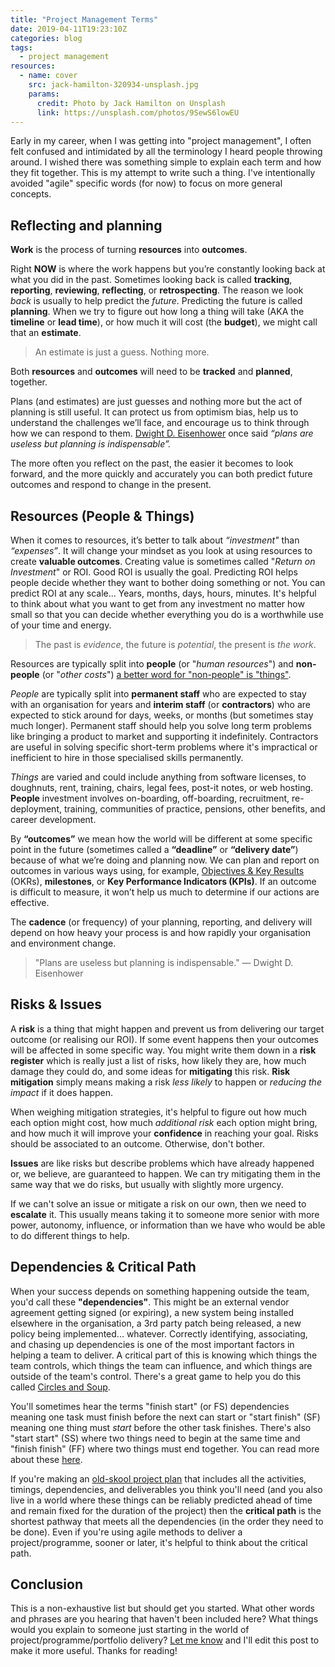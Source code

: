 ```yaml
---
title: "Project Management Terms"
date: 2019-04-11T19:23:10Z
categories: blog  
tags: 
  - project management
resources:
  - name: cover
    src: jack-hamilton-320934-unsplash.jpg
    params:
      credit: Photo by Jack Hamilton on Unsplash
      link: https://unsplash.com/photos/9SewS6lowEU
---
```


Early in my career, when I was getting into "project management", I often felt confused and intimidated by all the terminology I heard people throwing around. I wished there was something simple to explain each term and how they fit together. This is my attempt to write such a thing. I've intentionally avoided "agile" specific words (for now) to focus on more general concepts. 

## Reflecting and planning
**Work** is the process of turning **resources**  into **outcomes**.

Right **NOW** is where the work happens but you’re constantly looking back at what you did in the past. <!--This is usually called “reporting” (or “tracking”) and is a useful way to think about  and thinking about what you will do in the future.--> Sometimes looking back is called **tracking**, **reporting**, **reviewing**, **reflecting**, or **retrospecting**. The reason we look _back_ is usually to help predict the _future_. Predicting the future is called **planning**. When we try to figure out how long a thing will take (AKA the **timeline** or **lead time**), or how much it will cost (the **budget**), we might call that an **estimate**. 

> An estimate is just a guess. Nothing more.

Both **resources** and **outcomes** will need to be **tracked** and **planned**, together.

Plans (and estimates) are just guesses and nothing more but the act of planning is still useful. It can protect us from optimism bias, help us to understand the challenges we’ll face, and encourage us to think through how we can respond to them. [Dwight D. Eisenhower](https://en.wikipedia.org/wiki/Dwight_D._Eisenhower) once said _“plans are useless but planning is indispensable”._ 

The more often you reflect on the past, the easier it becomes to look forward, and the more quickly and accurately you can both predict future outcomes and respond to change in the present.

## Resources (People & Things)
When it comes to resources, it’s better to talk about _“investment"_ than _“expenses”_. It will change your mindset as you look at using resources to create **valuable outcomes**. Creating value is sometimes called "_Return on Investment_" or ROI. Good ROI is usually the goal. Predicting ROI helps people decide whether they want to bother doing something or not. You can predict ROI at any scale... Years, months, days, hours, minutes. It's helpful to think about what you want to get from any investment no matter how small so that you can decide whether everything you do is a worthwhile use of your time and energy.

<!--That said, sometimes you're just trying things for the sake of trying things and you don't know what the outcome will be. It's a rare and wonderful thing to get to simply play. Take advantage of this and appreciate it fully whenever you get the chance. -->


> The past is _evidence_, the future is _potential_, the present is _the work_.

Resources are typically split into **people** (or "_human resources_") and **non-people** (or "_other costs_") [a better word for "non-people" is "things"](https://twitter.com/ewebber/status/979374038144421894).

_People_ are typically split into **permanent staff** who are expected to stay with an organisation for years and **interim staff** (or **contractors**) who are expected to stick around for days, weeks, or months (but sometimes stay much longer). Permanent staff should help you solve long term problems like bringing a product to market and supporting it indefinitely. Contractors are useful in solving specific short-term problems where it's impractical or inefficient to hire in those specialised skills permanently.

_Things_ are varied and could include anything from software licenses, to doughnuts, rent, training, chairs, legal fees, post-it notes, or web hosting. **People** investment involves on-boarding, off-boarding, recruitment, re-deployment, training, communities of practice, pensions, other benefits, and career development.

By **“outcomes”** we mean how the world will be different at some specific point in the future (sometimes called a **“deadline”** or **“delivery date”**) because of what we’re doing and planning now. We can plan and report on outcomes in various ways using, for example, [Objectives & Key Results](/blog/okrs) (OKRs), **milestones**, or **Key Performance Indicators (KPIs)**. If an outcome is difficult to measure, it won’t help us much to determine if our actions are effective. 

The **cadence** (or frequency) of your planning, reporting, and delivery will depend on how heavy your process is and how rapidly your organisation and environment change.

> "Plans are useless but planning is indispensable." &mdash; Dwight D. Eisenhower

## Risks & Issues
A **risk** is a thing that might happen and prevent us from delivering our target outcome (or realising our ROI). If some event happens then your outcomes will be affected in some specific way. You might write them down in a **risk register** which is really just a list of risks, how likely they are, how much damage they could do, and some ideas for **mitigating** this risk. **Risk mitigation** simply means making a risk _less likely_ to happen or _reducing the impact_ if it does happen.

When weighing mitigation strategies, it's helpful to figure out how much each option might cost, how much _additional risk_ each option might bring, and how much it will improve your **confidence** in reaching your goal. Risks should be associated to an outcome. Otherwise, don't bother. 

**Issues** are like risks but describe problems which have already happened or, we believe, are guaranteed to happen. We can try mitigating them in the same way that we do risks, but usually with slightly more urgency.

If we can't solve an issue or mitigate a risk on our own, then we need to **escalate** it. This usually means taking it to someone more senior with more power, autonomy, influence, or information than we have who would be able to do different things to help.

## Dependencies & Critical Path
When your success depends on something happening outside the team, you'd call these **"dependencies"**. This might be an external vendor agreement getting signed (or expiring), a new system being installed elsewhere in the organisation, a 3rd party patch being released, a new policy being implemented... whatever. Correctly identifying, associating, and chasing up dependencies is one of the most important factors in helping a team to deliver. A critical part of this is knowing which things the team controls, which things the team can influence, and which things are outside of the team's control. There's a great game to help you do this called [Circles and Soup](https://www.innovationgames.com/circles-and-soup/).

You'll sometimes hear the terms  "finish start" (or FS) dependencies meaning one task must finish before the next can start or "start finish" (SF) meaning one thing must _start_ before the other task finishes. There's also "start start" (SS) where two things need to begin at the same time and "finish finish" (FF) where two things must end together. You can read more about these [here](https://en.wikipedia.org/wiki/Dependency_(project_management)).

If you're making an [old-skool project plan](https://en.wikipedia.org/wiki/Gantt_chart) that includes all the activities, timings, dependencies, and deliverables you think you'll need (and you also live in a world where these things can be reliably predicted ahead of time and remain fixed for the duration of the project) then the **critical path** is the shortest pathway that meets all the dependencies (in the order they need to be done). Even if you're using agile methods to deliver a project/programme, sooner or later, it's helpful to think about the critical path.

## Conclusion
This is a non-exhaustive list but should get you started. What other words and phrases are you hearing that haven't been included here? What things would you explain to someone just starting in the world of project/programme/portfolio delivery? [Let me know](/contact) and I'll edit this post to make it more useful. Thanks for reading!

